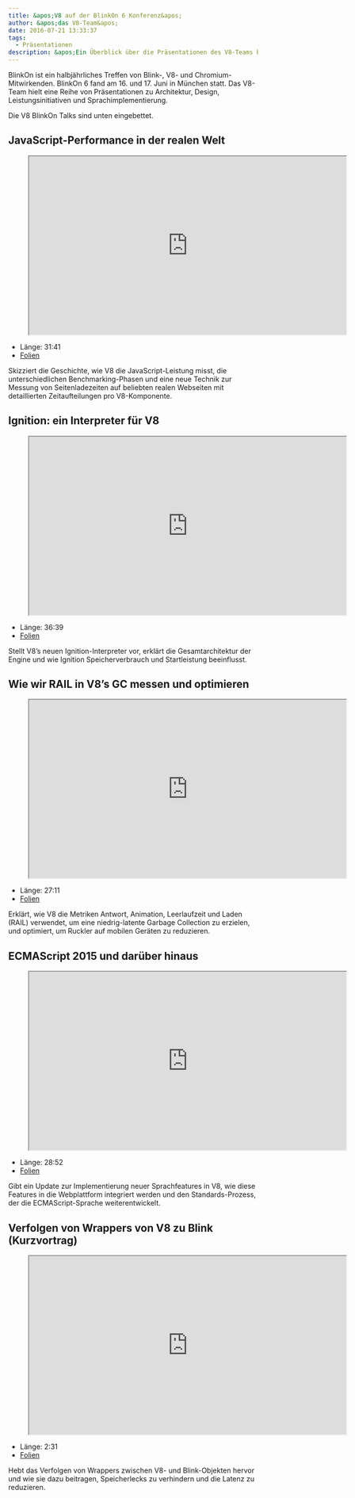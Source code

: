 ```yaml
---
title: &apos;V8 auf der BlinkOn 6 Konferenz&apos;
author: &apos;das V8-Team&apos;
date: 2016-07-21 13:33:37
tags:
  - Präsentationen
description: &apos;Ein Überblick über die Präsentationen des V8-Teams bei BlinkOn 6.&apos;
---
```

BlinkOn ist ein halbjährliches Treffen von Blink-, V8- und Chromium-Mitwirkenden. BlinkOn 6 fand am 16. und 17. Juni in München statt. Das V8-Team hielt eine Reihe von Präsentationen zu Architektur, Design, Leistungsinitiativen und Sprachimplementierung.

<!--truncate-->
Die V8 BlinkOn Talks sind unten eingebettet.

## JavaScript-Performance in der realen Welt

<figure>
  <div class="video video-16:9">
    <iframe src="https://www.youtube.com/embed/xCx4uC7mn6Y" width="640" height="360" loading="lazy"></iframe>
  </div>
</figure>

- Länge: 31:41
- [Folien](https://docs.google.com/presentation/d/14WZkWbkvtmZDEIBYP5H1GrbC9H-W3nJSg3nvpHwfG5U/edit)

Skizziert die Geschichte, wie V8 die JavaScript-Leistung misst, die unterschiedlichen Benchmarking-Phasen und eine neue Technik zur Messung von Seitenladezeiten auf beliebten realen Webseiten mit detaillierten Zeitaufteilungen pro V8-Komponente.

## Ignition: ein Interpreter für V8

<figure>
  <div class="video video-16:9">
    <iframe src="https://www.youtube.com/embed/r5OWCtuKiAk" width="640" height="360" loading="lazy"></iframe>
  </div>
</figure>

- Länge: 36:39
- [Folien](https://docs.google.com/presentation/d/1OqjVqRhtwlKeKfvMdX6HaCIu9wpZsrzqpIVIwQSuiXQ/edit)

Stellt V8’s neuen Ignition-Interpreter vor, erklärt die Gesamtarchitektur der Engine und wie Ignition Speicherverbrauch und Startleistung beeinflusst.

## Wie wir RAIL in V8’s GC messen und optimieren

<figure>
  <div class="video video-16:9">
    <iframe src="https://www.youtube.com/embed/VITAyGT-CJI" width="640" height="360" loading="lazy"></iframe>
  </div>
</figure>

- Länge: 27:11
- [Folien](https://docs.google.com/presentation/d/15EQ603eZWAnrf4i6QjPP7S3KF3NaL3aAaKhNUEatVzY/edit)

Erklärt, wie V8 die Metriken Antwort, Animation, Leerlaufzeit und Laden (RAIL) verwendet, um eine niedrig-latente Garbage Collection zu erzielen, und optimiert, um Ruckler auf mobilen Geräten zu reduzieren.

## ECMAScript 2015 und darüber hinaus

<figure>
  <div class="video video-16:9">
    <iframe src="https://www.youtube.com/embed/KrGOzEwqRDA" width="640" height="360" loading="lazy"></iframe>
  </div>
</figure>

- Länge: 28:52
- [Folien](https://docs.google.com/presentation/d/1o1wld5z0BM8RTqXASGYD3Rvov8PzrxySghmrGTYTgw0/edit)

Gibt ein Update zur Implementierung neuer Sprachfeatures in V8, wie diese Features in die Webplattform integriert werden und den Standards-Prozess, der die ECMAScript-Sprache weiterentwickelt.

## Verfolgen von Wrappers von V8 zu Blink (Kurzvortrag)

<figure>
  <div class="video video-16:9">
    <iframe src="https://www.youtube.com/embed/PMDRfYw4UYQ?start=3204" width="640" height="360" loading="lazy"></iframe>
  </div>
</figure>

- Länge: 2:31
- [Folien](https://docs.google.com/presentation/d/1I6leiRm0ysSTqy7QWh33Gfp7_y4ngygyM2tDAqdF0fI/edit)

Hebt das Verfolgen von Wrappers zwischen V8- und Blink-Objekten hervor und wie sie dazu beitragen, Speicherlecks zu verhindern und die Latenz zu reduzieren.
